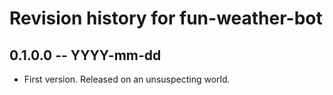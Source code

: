 # Revision history for fun-weather-bot

## 0.1.0.0 -- YYYY-mm-dd

* First version. Released on an unsuspecting world.
